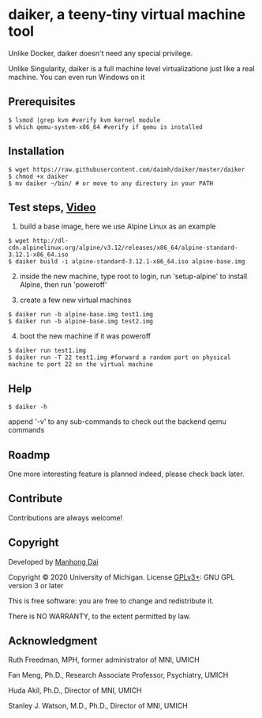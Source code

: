 # daiker, a teeny-tiny virtual machine tool

Unlike Docker, daiker doesn't need any special privilege.

Unlike Singularity, daiker is a full machine level virtualizatione just like a real machine. You can even run Windows on it

## Prerequisites
```
$ lsmod |grep kvm #verify kvm kernel module
$ which qemu-system-x86_64 #verify if qemu is installed
```

## Installation
```
$ wget https://raw.githubusercontent.com/daimh/daiker/master/daiker
$ chmod +x daiker
$ mv daiker ~/bin/ # or move to any directory in your PATH
```

## Test steps, [Video](https://www.youtube.com/watch?v=nG_ql6Mptmo&list=PLcUreuc9RezIrppGh-AEYfV-FOdcE5RHY)

1. build a base image, here we use Alpine Linux as an example
```
$ wget http://dl-cdn.alpinelinux.org/alpine/v3.12/releases/x86_64/alpine-standard-3.12.1-x86_64.iso
$ daiker build -i alpine-standard-3.12.1-x86_64.iso alpine-base.img 
```
2. inside the new machine, type root to login, run 'setup-alpine' to install Alpine, then run 'poweroff'

3. create a few new virtual machines
```
$ daiker run -b alpine-base.img test1.img 
$ daiker run -b alpine-base.img test2.img 
```
4. boot the new machine if it was poweroff
```
$ daiker run test1.img  
$ daiker run -T 22 test1.img #forward a random port on physical machine to port 22 on the virtual machine
```

## Help
```
$ daiker -h
```
append '-v' to any sub-commands to check out the backend qemu commands

## Roadmp
One more interesting feature is planned indeed, please check back later.

## Contribute

Contributions are always welcome!

## Copyright

Developed by [Manhong Dai](mailto:daimh@umich.edu)

Copyright © 2020 University of Michigan. License [GPLv3+](https://gnu.org/licenses/gpl.html): GNU GPL version 3 or later 

This is free software: you are free to change and redistribute it.

There is NO WARRANTY, to the extent permitted by law.

## Acknowledgment

Ruth Freedman, MPH, former administrator of MNI, UMICH

Fan Meng, Ph.D., Research Associate Professor, Psychiatry, UMICH

Huda Akil, Ph.D., Director of MNI, UMICH

Stanley J. Watson, M.D., Ph.D., Director of MNI, UMICH
